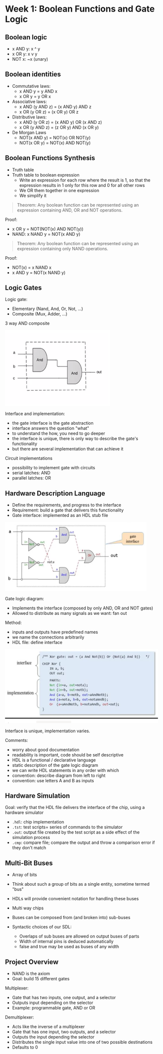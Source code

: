 # Week 1: Boolean Functions and Gate Logic

## Boolean logic

- x AND y: x ^ y
- x OR y: x v y
- NOT x: ~x (unary)

## Boolean identities

- Commutative laws:
  - x AND y = y AND x
  - x OR y = y OR x
- Associative laws:
  - x AND (y AND z) = (x AND y) AND z
  - x OR (y OR z) = (x OR y) OR z
- Distributive laws:
  - x AND (y OR z) = (x AND y) OR (x AND z)
  - x OR (y AND z) = (z OR y) AND (x OR y)
- De Morgan Laws
  - NOT(x AND y) = NOT(x) OR NOT(y)
  - NOT(x OR y) = NOT(x) AND NOT(y)

## Boolean Functions Synthesis

- Truth table
- Truth table to boolean expression
  - Write an expression for each row where the result is 1, so that the expression results in 1 only for this row and 0 for all other rows
  - We OR them together in one expression
  - We simplify it

> Theorem: Any boolean function can be represented using an expression containing AND, OR and NOT operations.

Proof: 

- x OR y = NOT(NOT(x) AND NOT(y))
- NAND: x NAND y = NOT(x AND y)

> Theorem: Any boolean function can be represented using an expression containing only NAND operations.

Proof:

- NOT(x) = x NAND x
- x AND y = NOT(x NAND y)

## Logic Gates

Logic gate:
- Elementary (Nand, And, Or, Not, ...)
- Composite (Mux, Adder, ...)

3 way AND composite

![](../assets/nand-composite.png)

Interface and implementation: 
- the gate interface is the gate abstraction
- interface answers the question "what"
- to understand the how, you need to go deeper
- the interface is unique, there is only way to describe the gate's functionality
- but there are several implementation that can achieve it

Circuit implementations
- possibility to implement gate with circuits
- serial latches: AND
- parallel latches: OR

## Hardware Description Language

- Define the requirements, and progress to the interface
- Requirement: build a gate that delivers this functionality
- Gate interface: implemented as an HDL stub file

![](../assets/gate-logic-diagram.png)

Gate logic diagram:
- Implements the interface (composed by only AND, OR and NOT gates)
- Allowed to distribute as many signals as we want: fan out

Method:
- inputs and outputs have predefined names
- we name the connections arbitrarily
- HDL file: define interface
  
![](../assets/hdl-example.png)

Interface is unique, implementation varies.

Comments:
- worry about good documentation
- readability is important, code should be self descriptive
- HDL is a functional / declarative language
- static description of the gate logic diagram
- we can write HDL statements in any order with which
- convention: describe diagram from left to right
- convention: use letters A and B as inputs

## Hardware Simulation

Goal: verify that the HDL file delivers the interface of the chip, using a hardware simulator

- `.hdl`: chip implementation
- `.tst`: test scripts= series of commands to the simulator
- `.out`: output file created by the test script as a side effect of the simulation process
- `.cmp`: compare file; compare the output and throw a comparison error if they don't match

## Multi-Bit Buses

- Array of bits
- Think about such a group of bits as a single entity, sometime termed "bus"
- HDLs will provide convenient notation for handling these buses

- Multi way chips
- Buses can be composed from (and broken into) sub-buses
- Syntactic choices of our SDL:
  - Overlaps of sub buses are allowed on output buses of parts
  - Width of internal pins is deduced automatically
  - false and true may be used as buses of any width

## Project Overview

- NAND is the axiom
- Goal: build 15 different gates

Multiplexer:
- Gate that has two inputs, one output, and a selector
- Outputs input depending on the selector
- Example: programmable gate, AND or OR

Demultiplexer:
- Acts like the inverse of a multiplexer
- Gate that has one input, two outputs, and a selector
- Outputs the input depending the selector
- Distributes the single input value into one of two possible destinations
- Defaults to 0